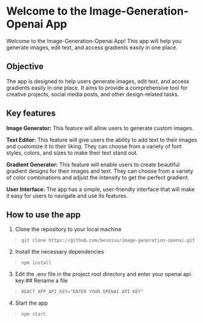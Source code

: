 # Welcome to the Image-Generation-Openai App

Welcome to the Image-Generation-Openai App! This app will help you generate images, edit text, and access gradients easily in one place.


## Objective

The app is designed to help users generate images, edit text, and access gradients easily in one place. It aims to provide a comprehensive tool for creative projects, social media posts, and other design-related tasks.

## Key features

 **Image Generator:**  This feature will allow users to generate custom images.
 
 **Text Editor:**  This feature will give users the ability to add text to their images and customize it to their liking. They can choose from a variety of font styles, colors, and sizes to make their text stand out.
 
**Gradient Generator:**  This feature will enable users to create beautiful gradient designs for their images and text. They can choose from a variety of color combinations and adjust the intensity to get the perfect gradient.

**User Interface:**  The app has a simple, user-friendly interface that will make it easy for users to navigate and use its features.

## How to use the app

1.  Clone the repository to your local machine

> `git clone https://github.com/besoiuu/image-generation-openai.git`

2.  Install the necessary dependencies

> `npm install`

3.  Edit the .env file in the project root directory and enter your openai api key:## Rename a file

> `REACT_APP_API_KEY="ENTER YOUR OPENAI API KEY"`

4. Start the app

> `npm start`
